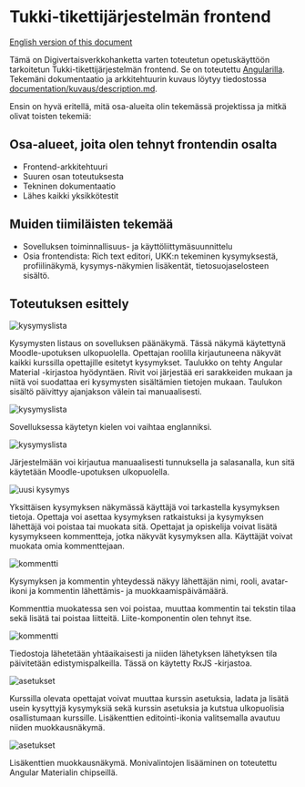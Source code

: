 # Tukki-tikettijärjestelmän frontend

[English version of this document](README-en.md)

Tämä on Digivertaisverkkohanketta varten toteutetun opetuskäyttöön tarkoitetun
Tukki-tikettijärjestelmän frontend. Se on toteutettu [Angularilla](https://angular.io/).
Tekemäni dokumentaatio ja arkkitehtuurin kuvaus löytyy tiedostossa
[documentation/kuvaus/description.md](documentation/kuvaus/description.md). 

Ensin on hyvä eritellä, mitä osa-alueita olin tekemässä projektissa ja mitkä olivat toisten tekemiä:

## Osa-alueet, joita olen tehnyt frontendin osalta

- Frontend-arkkitehtuuri
- Suuren osan toteutuksesta
- Tekninen dokumentaatio
- Lähes kaikki yksikkötestit

## Muiden tiimiläisten tekemää

- Sovelluksen toiminnallisuus- ja käyttöliittymäsuunnittelu
- Osia frontendista: Rich text editori, UKK:n tekeminen kysymyksestä, profiilinäkymä, kysymys-näkymien lisäkentät, tietosuojaselosteen sisältö.

## Toteutuksen esittely

![kysymyslista](src/assets/screenshots/lista.png)

Kysymysten listaus on sovelluksen päänäkymä. Tässä näkymä käytettynä Moodle-upotuksen ulkopuolella. Opettajan roolilla kirjautuneena näkyvät kaikki kurssilla opettajille esitetyt kysymykset. Taulukko on tehty Angular Material -kirjastoa hyödyntäen. Rivit voi järjestää eri sarakkeiden mukaan ja niitä voi suodattaa eri kysymysten sisältämien tietojen mukaan. Taulukon sisältö päivittyy ajanjakson välein tai manuaalisesti.

![kysymyslista](src/assets/screenshots/lista-en.png)

Sovelluksessa käytetyn kielen voi vaihtaa englanniksi.

![kysymyslista](src/assets/screenshots/login.png)

Järjestelmään voi kirjautua manuaalisesti tunnuksella ja salasanalla, kun sitä käytetään Moodle-upotuksen ulkopuolella.

![uusi kysymys](src/assets/screenshots/tiketti.png)

Yksittäisen kysymyksen näkymässä käyttäjä voi tarkastella kysymyksen tietoja. Opettaja voi asettaa kysymyksen ratkaistuksi ja kysymyksen lähettäjä voi poistaa tai muokata sitä. Opettajat ja opiskelija voivat lisätä kysymykseen kommentteja, jotka näkyvät kysymyksen alla. Käyttäjät voivat muokata omia kommenttejaan.

![kommentti](src/assets/screenshots/kommentti.png)

Kysymyksen ja kommentin yhteydessä näkyy lähettäjän nimi, rooli, avatar-ikoni ja kommentin lähettämis- ja muokkaamispäivämäärä.

Kommenttia muokatessa sen voi poistaa, muuttaa kommentin tai tekstin tilaa sekä lisätä tai poistaa liitteitä. Liite-komponentin olen tehnyt itse.

![kommentti](src/assets/screenshots/progress-bar.png)

Tiedostoja lähetetään yhtäaikaisesti ja niiden lähetyksen lähetyksen tila päivitetään edistymispalkeilla. Tässä on käytetty RxJS -kirjastoa.

![asetukset](src/assets/screenshots/asetukset.png)

Kurssilla olevata opettajat voivat muuttaa kurssin asetuksia, ladata ja lisätä usein kysyttyjä kysymyksiä sekä kurssin asetuksia ja kutstua ulkopuolisia osallistumaan kurssille. Lisäkenttien editointi-ikonia valitsemalla avautuu niiden muokkausnäkymä.

![asetukset](src/assets/screenshots/lisäkenttä.png)

Lisäkenttien muokkausnäkymä. Monivalintojen lisääminen on toteutettu Angular Materialin chipseillä.
